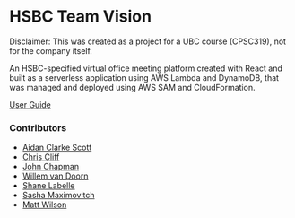 # HSBC Team Vision
Disclaimer: This was created as a project for a UBC course (CPSC319), not for the company itself.

An HSBC-specified virtual office meeting platform created with React and built as a serverless application using AWS Lambda and DynamoDB, that was managed and deployed using AWS SAM and CloudFormation.

[User Guide](https://drive.google.com/file/d/1GZ_drhTiLNzTUNII5x6GLjRA-G3bU4BA/view?usp=drive_link)

### Contributors
- [Aidan Clarke Scott](https://github.com/aidanclarkescott)
- [Chris Cliff](https://github.com/cliff42)
- [John Chapman](https://github.com/johnfchapman)
- [Willem van Doorn](https://github.com/Willem-vd)
- [Shane Labelle](https://github.com/shanelabelle)
- [Sasha Maximovitch](https://github.com/TheEpicWatermelon)
- [Matt Wilson](https://github.com/mattkwilson)

